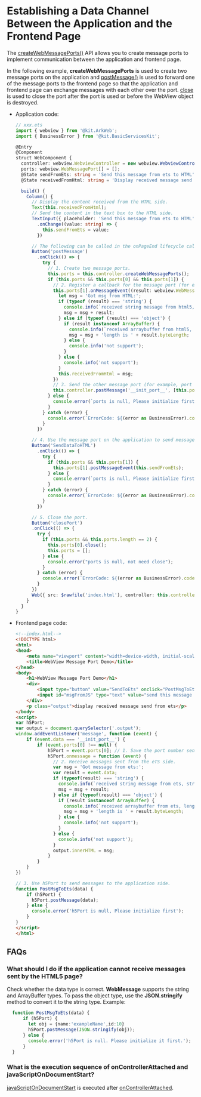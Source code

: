 # Establishing a Data Channel Between the Application and the Frontend Page
<!--Kit: ArkWeb-->
<!--Subsystem: Web-->
<!--Owner: @aohui-->
<!--Designer: @yaomingliu-->
<!--Tester: @ghiker-->
<!--Adviser: @HelloShuo-->


The [createWebMessagePorts()](../reference/apis-arkweb/arkts-apis-webview-WebviewController.md#createwebmessageports) API allows you to create message ports to implement communication between the application and frontend page.


In the following example, **createWebMessagePorts** is used to create two message ports on the application and [postMessage()](../reference/apis-arkweb/arkts-apis-webview-WebviewController.md#postmessage) is used to forward one of the message ports to the frontend page so that the application and frontend page can exchange messages with each other over the port. [close](../reference/apis-arkweb/arkts-apis-webview-WebMessagePort.md#close) is used to close the port after the port is used or before the WebView object is destroyed.


- Application code:

  ```ts
  // xxx.ets
  import { webview } from '@kit.ArkWeb';
  import { BusinessError } from '@kit.BasicServicesKit';

  @Entry
  @Component
  struct WebComponent {
    controller: webview.WebviewController = new webview.WebviewController();
    ports: webview.WebMessagePort[] = [];
    @State sendFromEts: string = 'Send this message from ets to HTML';
    @State receivedFromHtml: string = 'Display received message send from HTML';

    build() {
      Column() {
        // Display the content received from the HTML side.
        Text(this.receivedFromHtml);
        // Send the content in the text box to the HTML side.
        TextInput({ placeholder: 'Send this message from ets to HTML' })
          .onChange((value: string) => {
            this.sendFromEts = value;
          })

        // The following can be called in the onPageEnd lifecycle callback.
        Button('postMessage')
          .onClick(() => {
            try {
              // 1. Create two message ports.
              this.ports = this.controller.createWebMessagePorts();
              if (this.ports && this.ports[0] && this.ports[1]) {
                // 2. Register a callback for the message port (for example, port 1) on the application.
                this.ports[1].onMessageEvent((result: webview.WebMessage) => {
                  let msg = 'Got msg from HTML:';
                  if (typeof (result) === 'string') {
                    console.info(`received string message from html5, string is: ${result}`);
                    msg = msg + result;
                  } else if (typeof (result) === 'object') {
                    if (result instanceof ArrayBuffer) {
                      console.info(`received arraybuffer from html5, length is: ${result.byteLength}`);
                      msg = msg + 'length is ' + result.byteLength;
                    } else {
                      console.info('not support');
                    }
                  } else {
                    console.info('not support');
                  }
                  this.receivedFromHtml = msg;
                })
                // 3. Send the other message port (for example, port 0) to the HTML side, which then saves the message port.
                this.controller.postMessage('__init_port__', [this.ports[0]], '*');
              } else {
                console.error(`ports is null, Please initialize first`);
              }
            } catch (error) {
              console.error(`ErrorCode: ${(error as BusinessError).code},  Message: ${(error as BusinessError).message}`);
            }
          })

        // 4. Use the message port on the application to send messages to the message port that has been sent to the HTML side.
        Button('SendDataToHTML')
          .onClick(() => {
            try {
              if (this.ports && this.ports[1]) {
                this.ports[1].postMessageEvent(this.sendFromEts);
              } else {
                console.error(`ports is null, Please initialize first`);
              }
            } catch (error) {
              console.error(`ErrorCode: ${(error as BusinessError).code},  Message: ${(error as BusinessError).message}`);
            }
          })

        // 5. Close the port. 
        Button('closePort')
        .onClick(() => {
          try {
            if (this.ports && this.ports.length == 2) {
              this.ports[0].close();
              this.ports = [];
            } else {
              console.error("ports is null, not need close");
            }
          } catch (error) {
            console.error(`ErrorCode: ${(error as BusinessError).code},  Message: ${(error as BusinessError).message}`);
          }
        })
        Web({ src: $rawfile('index.html'), controller: this.controller })
      }
    }
  }
  ```

- Frontend page code:

  ```html
  <!--index.html-->
  <!DOCTYPE html>
  <html>
  <head>
      <meta name="viewport" content="width=device-width, initial-scale=1.0">
      <title>WebView Message Port Demo</title>
  </head>
  <body>
      <h1>WebView Message Port Demo</h1>
      <div>
          <input type="button" value="SendToEts" onclick="PostMsgToEts(msgFromJS.value);"/><br/>
          <input id="msgFromJS" type="text" value="send this message from HTML to ets"/><br/>
      </div>
      <p class="output">display received message send from ets</p>
  </body>
  <script>
  var h5Port;
  var output = document.querySelector('.output');
  window.addEventListener('message', function (event) {
      if (event.data === '__init_port__') {
          if (event.ports[0] !== null) {
              h5Port = event.ports[0]; // 1. Save the port number sent from the application side.
              h5Port.onmessage = function (event) {
                // 2. Receive messages sent from the eTS side.
                var msg = 'Got message from ets:';
                var result = event.data;
                if (typeof(result) === 'string') {
                  console.info(`received string message from ets, string is: ${result}`);
                  msg = msg + result;
                } else if (typeof(result) === 'object') {
                  if (result instanceof ArrayBuffer) {
                    console.info(`received arraybuffer from ets, length is: ${result.byteLength}`);
                    msg = msg + 'length is ' + result.byteLength;
                  } else {
                    console.info('not support');
                  }
                } else {
                  console.info('not support');
                }
                output.innerHTML = msg;
              }
          }
      }
  })

  // 3. Use h5Port to send messages to the application side.
  function PostMsgToEts(data) {
      if (h5Port) {
        h5Port.postMessage(data);
      } else {
        console.error('h5Port is null, Please initialize first');
      }
  }
  </script>
  </html>
  ```

## FAQs

### What should I do if the application cannot receive messages sent by the HTML5 page?
Check whether the data type is correct. **WebMessage** supports the string and ArrayBuffer types. 
To pass the object type, use the **JSON.stringify** method to convert it to the string type. Example:

```ts
  function PostMsgToEts(data) {
      if (h5Port) {
        let obj = {name:'exampleName',id:10}
        h5Port.postMessage(JSON.stringify(obj));
      } else {
        console.error('h5Port is null. Please initialize it first.');
      }
  }
```

### What is the execution sequence of onControllerAttached and javaScriptOnDocumentStart?
[javaScriptOnDocumentStart](../reference/apis-arkweb/arkts-basic-components-web-attributes.md#javascriptondocumentstart11) is executed after [onControllerAttached](../reference/apis-arkweb/arkts-basic-components-web-events.md#oncontrollerattached10).
